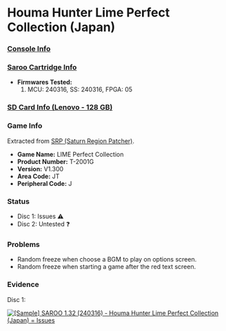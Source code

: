 # Houma Hunter Lime Perfect Collection (Japan)

### [Console Info](../../../../Info/Consoles/VA13/README.md)

### [Saroo Cartridge Info](../../../../Info/Cartridges/RetroGameParadiseStore/1.32F/README.md)

- <b>Firmwares Tested:</b>
  1. MCU: 240316, SS: 240316, FPGA: 05

### [SD Card Info (Lenovo - 128 GB)](../../../../Info/SdCards/Lenovo/128GB/README.md)

### Game Info

Extracted from [SRP (Saturn Region Patcher)](https://segaxtreme.net/resources/saturn-region-patcher.81/download).

- <b>Game Name:</b> LIME Perfect Collection
- <b>Product Number:</b> T-2001G
- <b>Version:</b> V1.300
- <b>Area Code:</b> JT
- <b>Peripheral Code:</b> J

### Status

- Disc 1: Issues :warning:
- Disc 2: Untested :question:

### Problems

- Random freeze when choose a BGM to play on options screen.
- Random freeze when starting a game after the red text screen.

### Evidence

Disc 1:

[![[Sample] SAROO 1.32 (240316) - Houma Hunter Lime Perfect Collection (Japan) = Issues](https://img.youtube.com/vi/cIt7GmRIrZw/0.jpg)](https://www.youtube.com/watch?v=cIt7GmRIrZw)
